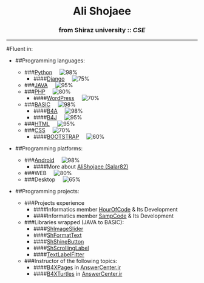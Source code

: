 <h1 align="center"> Ali Shojaee</h1>
<h3 align="center">from Shiraz university :: <b><i>CSE</i></b></h3>

----

#Fluent in:
* ##Programming languages:
  * ###[Python](https://www.python.org/) &nbsp;&nbsp;&nbsp; ![98%](https://progress-bar.dev/98)
    * ####[Django](https://www.djangoproject.com/) &nbsp;&nbsp;&nbsp; ![75%](https://progress-bar.dev/75)
  * ###[JAVA](https://www.java.com/) &nbsp;&nbsp;&nbsp; ![95%](https://progress-bar.dev/95)
  * ###[PHP](https://www.php.net/) &nbsp;&nbsp;&nbsp; ![80%](https://progress-bar.dev/80)
     * ####[WordPress](https://wordpress.org/download/) &nbsp;&nbsp;&nbsp; ![70%](https://progress-bar.dev/70)
  * ###[BASIC](https://www.b4x.com/) &nbsp;&nbsp;&nbsp; ![98%](https://progress-bar.dev/98)
    * ####[B4A](https://www.b4x.com/b4a.html) &nbsp;&nbsp;&nbsp; ![98%](https://progress-bar.dev/98)
    * ####[B4J](https://www.b4x.com/b4j.html) &nbsp;&nbsp;&nbsp; ![95%](https://progress-bar.dev/95)
  * ###[HTML](https://developer.mozilla.org/) &nbsp;&nbsp;&nbsp; ![95%](https://progress-bar.dev/95)
  * ###[CSS](https://developer.mozilla.org/en-US/docs/Web/CSS) &nbsp;&nbsp;&nbsp; ![70%](https://progress-bar.dev/70)
    * ####[BOOTSTRAP](https://getbootstrap.com/) &nbsp;&nbsp;&nbsp; ![60%](https://progress-bar.dev/60)

* ##Programming platforms:
  * ###[Android](https://developer.android.com/) &nbsp;&nbsp;&nbsp; ![98%](https://progress-bar.dev/98)
    * ####More about [AliShojaee (Salar82)](https://answercenter.ir/profile/11695-salar82/)
  * ###WEB &nbsp;&nbsp;&nbsp; ![80%](https://progress-bar.dev/80)
  * ###Desktop &nbsp;&nbsp;&nbsp; ![65%](https://progress-bar.dev/65)
  
* ##Programming projects:
  * ###Projects experience
    * ####Informatics member [HourOfCode](https://hocshirazu.ir) & Its Development
    * ####Informatics member [SampCode](https://sampcode.hocshirazu.ir) & Its Development
  * ###Libraries wrapped (JAVA to BASIC):
    * ####[ShImageSlider](https://answercenter.ir/store/product/161-shimageslider-%D8%A7%D8%B3%D9%84%D8%A7%DB%8C%D8%AF%D8%B1-%D8%B9%DA%A9%D8%B3-%D8%AD%D8%B1%D9%81%D9%87%E2%80%8C%D8%A7%DB%8C/)
    * ####[ShFormatText](https://answercenter.ir/topic/38084-%DA%A9%D8%AA%D8%A7%D8%A8%D8%AE%D9%88%D9%86%D9%87-shformattext-%D8%AC%D8%AF%D8%A7-%DA%A9%D8%B1%D8%AF%D9%86-%D8%B3%D9%87-%D8%B1%D9%82%D9%85-%D8%B3%D9%87-%D8%B1%D9%82%D9%85-%D8%A7%D8%B9%D8%AF%D8%A7%D8%AF-%D8%AF%D8%B1-%DB%8C%DA%A9-%D8%AE%D8%B7/)
    * ####[ShShineButton](https://answercenter.ir/topic/28904-%D8%AF%D8%B1%DB%8C%D8%A7%D9%81%D8%AA-%DA%A9%D8%AA%D8%A7%D8%A8%D8%AE%D8%A7%D9%86%D9%87-shshinebutton-%D8%B1%D9%BE-%D8%B4%D8%AF%D9%87/)
    * ####[ShScrollingLabel](https://answercenter.ir/topic/28173-%DA%A9%D8%AA%D8%A7%D8%A8%D8%AE%D8%A7%D9%86%D9%87-%DA%A9%D8%A7%D8%B1%D8%A8%D8%B1%D8%AF%DB%8C-shscrollinglabel-%D9%84%DB%8C%D8%A8%D9%84-%D9%82%D8%A7%D8%A8%D9%84-%D8%A7%D8%B3%DA%A9%D8%B1%D9%88%D9%84/#comment-143865)
    * ####[TextLabelFitter](https://answercenter.ir/topic/24351-%DA%A9%D8%AA%D8%A7%D8%A8%D8%AE%D8%A7%D9%86%D9%87-textlabelfitter-%D9%81%DB%8C%D8%AA-%DA%A9%D8%B1%D8%AF%D9%86-%D9%85%D8%AA%D9%86-%D8%AF%D8%B1-%D9%84%DB%8C%D8%A8%D9%84/)
  * ###Instructor of the following topics:
    * ####[B4XPages](https://www.b4x.com/android/forum/threads/b4x-b4xpages-cross-platform-and-simple-framework-for-managing-multiple-pages.118901/) in [AnswerCenter.ir](https://answercenter.ir/topic/27716-%D8%A2%D9%85%D9%88%D8%B2%D8%B4-%DA%A9%D8%A7%D9%85%D9%84-%DA%A9%D8%A7%D8%B1-%D8%A8%D8%A7-b4xpages-%D8%A8%D8%B3%DB%8C%D8%A7%D8%B1-%DA%A9%D8%A7%D8%B1%D8%A8%D8%B1%D8%AF%DB%8C-%D9%88-%D9%85%D9%87%D9%85/)
    * ####[B4XTurtles](https://www.b4x.com/android/forum/threads/b4x-%F0%9F%90%A2-b4xturtle-library-for-teachers-and-parents.116700/) in [AnswerCenter.ir](https://answercenter.ir/topic/28616-%D8%A2%D9%85%D9%88%D8%B2%D8%B4-%DA%A9%D8%A7%D9%85%D9%84-%DA%A9%D8%A7%D8%B1-%D8%A8%D8%A7-b4xturtle-%D8%A8%D8%B3%DB%8C%D8%A7%D8%B1-%D9%85%D9%87%D9%85-%D9%88-%DA%A9%D8%A7%D8%B1%D8%A8%D8%B1%D8%AF%DB%8C/?tab=comments#comment-142829)

